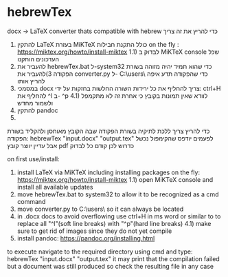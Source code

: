 # hebrewTex
docx -> LaTeX converter thats compatible with hebrew
כדי להריץ את זה צריך 
1) להתקין LaTeX בעזרת MiKTeX כולל התקנת חבילות on the fly :  https://miktex.org/howto/install-miktex
1.1) לבדוק ב MiKTeX console שכל העדכונים הותקנו
2) להעביר את hebrewTex.bat ל-system32 כדי שהוא תמיד יהיה מזוהה בשורת הפקודה
3)להעביר את converter.py ל- C:\users\ כדי שהפקודה תדע איפה להריץ אותו
4) במסמכי docx צריך להחליף את כל ירידות השורה החלשות בחזקות על ידי:
ctrl+H
להחליף את ^l 
ב- ^p
4.1) לוודא שאין תמונות בקובץ כי אחרת זה לא מתקמפל
ולשמור מחדש
5) להתקין pandoc
6) 
כדי להריץ צריך ללכת לתיקיה בשורת הפקודה שבה הקובץ מאוחסן ולהקליד בשורת הפקודה:
hebrewTex "input.docx" "output.tex"
לפעמים יודפס שהקימפול נכשל אבל עדיין יווצר קובץ pdf כדרוש לכן קודם כל לבדוק

on first use/install:
1) install LaTeX via MiKTeX including installing packages on the fly: https://miktex.org/howto/install-miktex
1.1) open MiKTeX console and install all available updates
2) move hebrewTex.bat to system32 to allow it to be recognized as a cmd command
3) move converter.py to C:\users\ so it can always be located
4) in .docx docs to avoid overflowing use ctrl+H in ms word or similar to to replace all "^l"(soft line breaks) with "^p"(hard line breaks)
4.1) make sure to get rid of images since they do not yet compile
5) install pandoc: https://pandoc.org/installing.html

to execute navigate to the required directory using cmd and type:
hebrewTex "input.docx" "output.tex"
it may print that the compilation failed but a document was still produced so check the resulting file in any case
